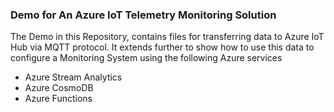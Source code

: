 ### Demo for An  Azure IoT Telemetry Monitoring Solution 

The Demo in this Repository, contains files for transferring data to Azure IoT Hub via MQTT protocol.
It extends further to show how to use this data to configure a Monitoring System using the following Azure services

* Azure Stream Analytics
* Azure CosmoDB
* Azure Functions
